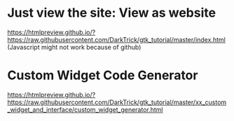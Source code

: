 Just view the site:
View as website 
=====================
https://htmlpreview.github.io/?https://raw.githubusercontent.com/DarkTrick/gtk_tutorial/master/index.html
(Javascript might not work because of github)

Custom Widget Code Generator
=============================
https://htmlpreview.github.io/?https://raw.githubusercontent.com/DarkTrick/gtk_tutorial/master/xx_custom_widget_and_interface/custom_widget_generator.html
